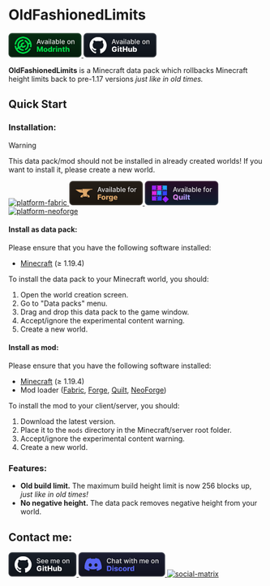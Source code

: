 # OldFashionedLimits

<a href="https://modrinth.com/datapack/oldfashionedlimits" target="_blank">
  <img src="https://github.com/intergrav/devins-badges/raw/refs/heads/v3/assets/cozy/available/modrinth_vector.svg" height="48" alt="modrinth" title="Available on Modrinth">
</a>

<a href="https://github.com/JustHm228/OldFashionedLimits" target="_blank">
  <img src="https://github.com/intergrav/devins-badges/raw/refs/heads/v3/assets/cozy/available/github_vector.svg" height="48" alt="github" title="Available on GitHub">
</a>

**OldFashionedLimits** is a Minecraft data pack which rollbacks Minecraft height limits back to pre-1.17 versions _just like in old times._

## Quick Start

### Installation:

> [!WARNING]
>
> This data pack/mod should not be installed in already created worlds!
> If you want to install it, please create a new world.

<a href="https://fabricmc.net" target="_blank">
  <img src="https://github.com/intergrav/devins-badges/raw/refs/heads/v3/assets/cozy/supported/fabric_vector.svg" height="48" alt="platform-fabric" title="Supports Fabric">
</a>

<a href="https://files.minecraftforge.net" target="_blank">
  <img src="https://github.com/intergrav/devins-badges/raw/refs/heads/v3/assets/cozy/supported/forge_vector.svg" height="48" alt="platform-forge" title="Supports Forge">
</a>

<a href="https://quiltmc.net" target="_blank">
  <img src="https://github.com/intergrav/devins-badges/raw/refs/heads/v3/assets/cozy/supported/quilt_vector.svg" height="48" alt="platform-quilt" title="Supports Quilt">
</a>

<a href="https://neoforged.net" target="_blank">
  <img src="https://raw.githubusercontent.com/intergrav/devins-badges/74adf3b26de1006e9ec9fcffff17322ae3962f9b/assets/cozy/supported/neoforge_vector-cozy.svg" height="48" alt="platform-neoforge" title="Supports NeoForge">
</a>

#### Install as data pack:

Please ensure that you have the following software installed:
- [Minecraft](<https://minecraft.net/>) \($\ge$ 1.19.4\)

To install the data pack to your Minecraft world, you should:
1. Open the world creation screen.
2. Go to "Data packs" menu.
3. Drag and drop this data pack to the game window.
4. Accept/ignore the experimental content warning.
5. Create a new world.

#### Install as mod:

Please ensure that you have the following software installed:
- [Minecraft](<https://minecraft.net/>) \($\ge$ 1.19.4\)
- Mod loader ([Fabric](<https://fabricmc.net>), [Forge](<https://files.minecraftforge.net>),
  [Quilt](<https://quiltmc.net>), [NeoForge](<https://neoforged.net>))

To install the mod to your client/server, you should:
1. Download the latest version.
2. Place it to the ``mods`` directory in the Minecraft/server root folder.
3. Accept/ignore the experimental content warning.
4. Create a new world.

### Features:

- **Old build limit.** The maximum build height limit is now 256 blocks up,
  _just like in old times!_
- **No negative height.** The data pack removes negative height from
  your world.

## Contact me:

<a href="https://github.com/JustHm228" target="_blank">
  <img src="https://github.com/intergrav/devins-badges/raw/refs/heads/v3/assets/cozy/social/github-singular_vector.svg" height="48" alt="social-github" title="See me on GitHub">
</a>

<a href="https://discordapp.com/users/825011445509914675" target="_blank">
  <img src="https://github.com/intergrav/devins-badges/raw/refs/heads/v3/assets/cozy/social/discord-singular_vector.svg" height="48" alt="social-discord" title="Chat with me on Discord">
</a>

<a href="https://matrix.to/#/@justhm228:matrix.org" target="_blank">
  <img src="https://github.com/intergrav/devins-badges/raw/refs/heads/v3/assets/cozy/social/matrix-singular_vector.svg" height="48" alt="social-matrix" title="Chat with me on Matrix">
</a>
